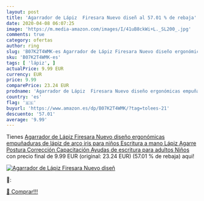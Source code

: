 ```yaml
---
layout: post
title: 'Agarrador de Lápiz  Firesara Nuevo diseñ al 57.01 % de rebaja'
date: 2020-04-08 06:07:25
image: 'https://m.media-amazon.com/images/I/41uB8ckWi+L._SL200_.jpg'
comments: true
category: ofertas
author: ring
slug: 'B07K2T4WMK-es Agarrador de Lápiz Firesara Nuevo diseño ergonómicas...'
sku: 'B07K2T4WMK-es'
tags: [ 'lápiz', ]
actualPrice: 9.99 EUR
currency: EUR
price: 9.99
comparePrice: 23.24 EUR
prodname: 'Agarrador de Lápiz  Firesara Nuevo diseño ergonómicas empuñaduras de lápiz de arco iris para niños Escritura a mano  Lápiz Agarre Postura Corrección Capacitación Ayudas de escritura para adultos Niños'
country: 'es'
flag: '🇪🇸'
buyurl: 'https://www.amazon.es/dp/B07K2T4WMK/?tag=tolees-21'
descuento: '57.01'
average: '9.99'
---
```


Tienes [Agarrador de Lápiz  Firesara Nuevo diseño ergonómicas empuñaduras de lápiz de arco iris para niños Escritura a mano  Lápiz Agarre Postura Corrección Capacitación Ayudas de escritura para adultos Niños](https://www.amazon.es/dp/B07K2T4WMK/?tag=tolees-21) con precio final de  9.99 EUR (original: 23.24 EUR) (57.01 %  de rebaja) aqui!

[![Agarrador de Lápiz  Firesara Nuevo diseñ](https://m.media-amazon.com/images/I/41uB8ckWi+L._SL200_.jpg)](https://www.amazon.es/dp/B07K2T4WMK/?tag=tolees-21)

🔎:


[🛒 Comprar!!!](https://www.amazon.es/dp/B07K2T4WMK/?tag=tolees-21)
